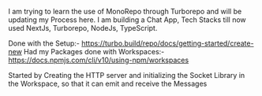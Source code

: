 I am trying to learn the use of MonoRepo through Turborepo and will be updating my Process here. I am building a Chat App, Tech Stacks till now used 
NextJs, Turborepo, NodeJs, TypeScript.

Done with the Setup:- https://turbo.build/repo/docs/getting-started/create-new
Had my Packages done with Workspaces:- https://docs.npmjs.com/cli/v10/using-npm/workspaces

Started by Creating the HTTP server and initializing the Socket Library in the Workspace, so that it can emit and receive the Messages 
